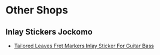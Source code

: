 Other Shops
===========

Inlay Stickers Jockomo
----------------------

- [Tailored Leaves Fret Markers Inlay Sticker For Guitar Bass
  ](https://www.inlaystickers.com/products/tailored-leaves-fret-markers-inlay-sticker-for-guitar-bass?variant=1217555049)
